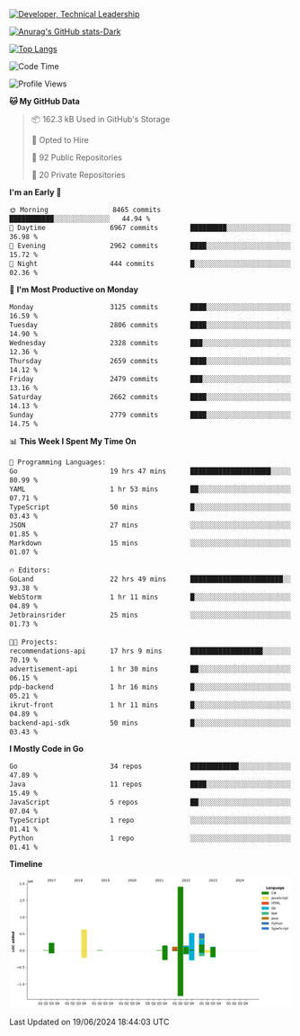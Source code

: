 <div>
  <a href="https://www.linkedin.com/in/arielpineiro/" target="_blank" rel="nofollow noopener noreferrer">
    <img src="https://img.shields.io/badge/-LinkedIn-%230077B5?style=for-the-badge&logo=linkedin&logoColor=white" alt="Developer, Technical Leadership" title="Ariel Piñeiro">
  </a>
</div>

[![Anurag's GitHub stats-Dark](https://github-readme-stats.vercel.app/api?username=arielsrv&show_icons=true&theme=dark#gh-dark-mode-only)](https://github.com/anuraghazra/github-readme-stats#gh-dark-mode-only)

[![Top Langs](https://github-readme-stats.vercel.app/api/top-langs/?username=arielsrv&layout=compact&langs_count=10&theme=dark#gh-dark-mode-only)](https://github.com/anuraghazra/github-readme-stats&theme=dark#gh-dark-mode-only)

<!--START_SECTION:waka-->
![Code Time](http://img.shields.io/badge/Code%20Time-956%20hrs%2024%20mins-blue)

![Profile Views](http://img.shields.io/badge/Profile%20Views-0-blue)

**🐱 My GitHub Data** 

> 📦 162.3 kB Used in GitHub's Storage 
 > 
> 💼 Opted to Hire
 > 
> 📜 92 Public Repositories 
 > 
> 🔑 20 Private Repositories 
 > 
**I'm an Early 🐤** 

```text
🌞 Morning                8465 commits        ███████████░░░░░░░░░░░░░░   44.94 % 
🌆 Daytime                6967 commits        █████████░░░░░░░░░░░░░░░░   36.98 % 
🌃 Evening                2962 commits        ████░░░░░░░░░░░░░░░░░░░░░   15.72 % 
🌙 Night                  444 commits         █░░░░░░░░░░░░░░░░░░░░░░░░   02.36 % 
```
📅 **I'm Most Productive on Monday** 

```text
Monday                   3125 commits        ████░░░░░░░░░░░░░░░░░░░░░   16.59 % 
Tuesday                  2806 commits        ████░░░░░░░░░░░░░░░░░░░░░   14.90 % 
Wednesday                2328 commits        ███░░░░░░░░░░░░░░░░░░░░░░   12.36 % 
Thursday                 2659 commits        ████░░░░░░░░░░░░░░░░░░░░░   14.12 % 
Friday                   2479 commits        ███░░░░░░░░░░░░░░░░░░░░░░   13.16 % 
Saturday                 2662 commits        ████░░░░░░░░░░░░░░░░░░░░░   14.13 % 
Sunday                   2779 commits        ████░░░░░░░░░░░░░░░░░░░░░   14.75 % 
```


📊 **This Week I Spent My Time On** 

```text
💬 Programming Languages: 
Go                       19 hrs 47 mins      ████████████████████░░░░░   80.99 % 
YAML                     1 hr 53 mins        ██░░░░░░░░░░░░░░░░░░░░░░░   07.71 % 
TypeScript               50 mins             █░░░░░░░░░░░░░░░░░░░░░░░░   03.43 % 
JSON                     27 mins             ░░░░░░░░░░░░░░░░░░░░░░░░░   01.85 % 
Markdown                 15 mins             ░░░░░░░░░░░░░░░░░░░░░░░░░   01.07 % 

🔥 Editors: 
GoLand                   22 hrs 49 mins      ███████████████████████░░   93.38 % 
WebStorm                 1 hr 11 mins        █░░░░░░░░░░░░░░░░░░░░░░░░   04.89 % 
Jetbrainsrider           25 mins             ░░░░░░░░░░░░░░░░░░░░░░░░░   01.73 % 

🐱‍💻 Projects: 
recommendations-api      17 hrs 9 mins       ██████████████████░░░░░░░   70.19 % 
advertisement-api        1 hr 30 mins        ██░░░░░░░░░░░░░░░░░░░░░░░   06.15 % 
pdp-backend              1 hr 16 mins        █░░░░░░░░░░░░░░░░░░░░░░░░   05.21 % 
ikrut-front              1 hr 11 mins        █░░░░░░░░░░░░░░░░░░░░░░░░   04.89 % 
backend-api-sdk          50 mins             █░░░░░░░░░░░░░░░░░░░░░░░░   03.43 % 
```

**I Mostly Code in Go** 

```text
Go                       34 repos            ████████████░░░░░░░░░░░░░   47.89 % 
Java                     11 repos            ████░░░░░░░░░░░░░░░░░░░░░   15.49 % 
JavaScript               5 repos             ██░░░░░░░░░░░░░░░░░░░░░░░   07.04 % 
TypeScript               1 repo              ░░░░░░░░░░░░░░░░░░░░░░░░░   01.41 % 
Python                   1 repo              ░░░░░░░░░░░░░░░░░░░░░░░░░   01.41 % 
```



**Timeline**

![Lines of Code chart](https://raw.githubusercontent.com/arielsrv/arielsrv/main/assets/bar_graph.png)


 Last Updated on 19/06/2024 18:44:03 UTC
<!--END_SECTION:waka-->
